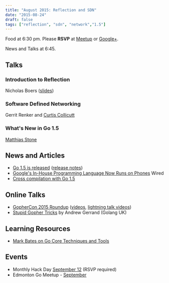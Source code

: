 ```yaml
---
title: "August 2015: Reflection and SDN"
date: "2015-08-24"
draft: false
tags: ["reflection", "sdn", "network","1.5"]
---
```

Food at 6:30 pm. Please **RSVP** at [Meetup](https://www.meetup.com/startupedmonton/events/qfwsfhytlbgc/) or [Google+](https://plus.google.com/events/cs7d4s4gmhl1m16l5u9j8bc32po?authkey=CIbzubDU-oul2AE).

News and Talks at 6:45.

## Talks

### Introduction to Reflection

Nicholas Boers ([slides](https://talks.godoc.org/github.com/edmontongo/presentations/2015-08/reflection/reflect-talk.slide))

### Software Defined Networking

Gerrit Renker and [Curtis Collicutt](https://twitter.com/ccollicutt)

### What's New in Go 1.5

[Matthias Stone](https://twitter.com/MatthiasStone)

## News and Articles

- [Go 1.5 is released](https://blog.golang.org/go1.5) ([release notes](https://golang.org/doc/go1.5))
- [Google's In-House Programming Language Now Runs on Phones](http://www.wired.com/2015/08/googles-house-programming-language-now-runs-phones/) Wired
- [Cross compilation with Go 1.5](https://dave.cheney.net/2015/08/22/cross-compilation-with-go-1-5)

## Online Talks

- [GopherCon 2015 Roundup](https://blog.golang.org/gophercon2015) ([videos](https://www.youtube.com/playlist?list=PL2ntRZ1ySWBf-_z-gHCOR2N156Nw930Hm), [lightning talk videos](https://www.youtube.com/playlist?list=PL2ntRZ1ySWBeHqlHM8DmvS8axgbrpvF9b))
- [Stupid Gopher Tricks](https://talks.golang.org/2015/tricks.slide#1) by Andrew Gerrand (Golang UK)

## Learning Resources

- [Mark Bates on Go Core Techniques and Tools](http://shop.oreilly.com/product/0636920044482.do)

## Events

- Monthly Hack Day [September 12](https://www.meetup.com/startupedmonton/events/223221622/) (RSVP required)
- Edmonton Go Meetup - [September](/meetup/2015-09/)
